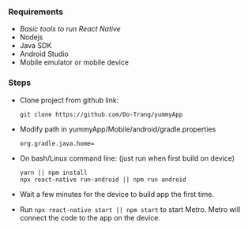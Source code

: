 ﻿

### Requirements

- _Basic tools to run React Native_
- Nodejs
- Java SDK
- Android Studio
- Mobile emulator or mobile device

### Steps

- Clone project from github link:
  <br/>
  ```
  git clone https://github.com/Do-Trang/yummyApp
  ```
- Modify path in yummyApp/Mobile/android/gradle.properties
  <br/>
  ```
  org.gradle.java.home=
  ```
- On bash/Linux command line: (just run when first build on device)
  <br/>
  ```
  yarn || npm install
  npx react-native run-android || npm run android
  ```
- Wait a few minutes for the device to build app the first time.

- Run `npx react-native start || npm start` to start Metro. Metro will connect the code to the app on the device.


